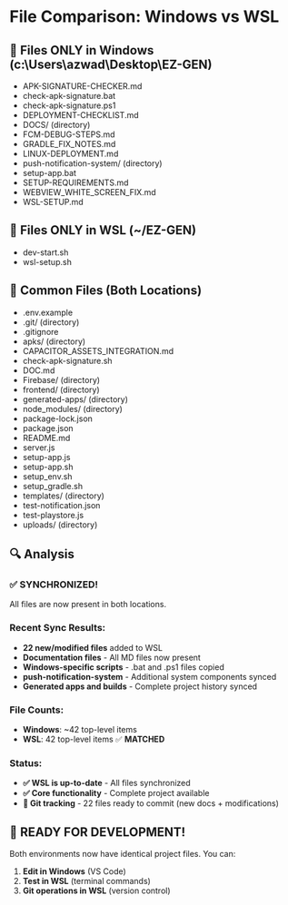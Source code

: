 # File Comparison: Windows vs WSL

## 📂 Files ONLY in Windows (c:\Users\azwad\Desktop\EZ-GEN)
- APK-SIGNATURE-CHECKER.md
- check-apk-signature.bat
- check-apk-signature.ps1
- DEPLOYMENT-CHECKLIST.md
- DOCS/ (directory)
- FCM-DEBUG-STEPS.md
- GRADLE_FIX_NOTES.md
- LINUX-DEPLOYMENT.md
- push-notification-system/ (directory)
- setup-app.bat
- SETUP-REQUIREMENTS.md
- WEBVIEW_WHITE_SCREEN_FIX.md
- WSL-SETUP.md

## 📂 Files ONLY in WSL (~/EZ-GEN)
- dev-start.sh
- wsl-setup.sh

## 📂 Common Files (Both Locations)
- .env.example
- .git/ (directory)
- .gitignore
- apks/ (directory)
- CAPACITOR_ASSETS_INTEGRATION.md
- check-apk-signature.sh
- DOC.md
- Firebase/ (directory)
- frontend/ (directory)
- generated-apps/ (directory)
- node_modules/ (directory)
- package-lock.json
- package.json
- README.md
- server.js
- setup-app.js
- setup-app.sh
- setup_env.sh
- setup_gradle.sh
- templates/ (directory)
- test-notification.json
- test-playstore.js
- uploads/ (directory)

## 🔍 Analysis

### ✅ **SYNCHRONIZED!** 
All files are now present in both locations.

### Recent Sync Results:
- **22 new/modified files** added to WSL
- **Documentation files** - All MD files now present
- **Windows-specific scripts** - .bat and .ps1 files copied
- **push-notification-system** - Additional system components synced
- **Generated apps and builds** - Complete project history synced

### File Counts:
- **Windows**: ~42 top-level items
- **WSL**: 42 top-level items ✅ **MATCHED**

### Status:
- **✅ WSL is up-to-date** - All files synchronized
- **✅ Core functionality** - Complete project available
- **📝 Git tracking** - 22 files ready to commit (new docs + modifications)

## 🎯 **READY FOR DEVELOPMENT!**

Both environments now have identical project files. You can:
1. **Edit in Windows** (VS Code)
2. **Test in WSL** (terminal commands) 
3. **Git operations in WSL** (version control)
